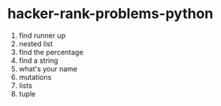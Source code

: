 # hacker-rank-problems-python

1)  find runner up
2)  nested list
3)  find the percentage
4)  find a string
5)  what's your name
6)  mutations
7)  lists
8)  tuple
